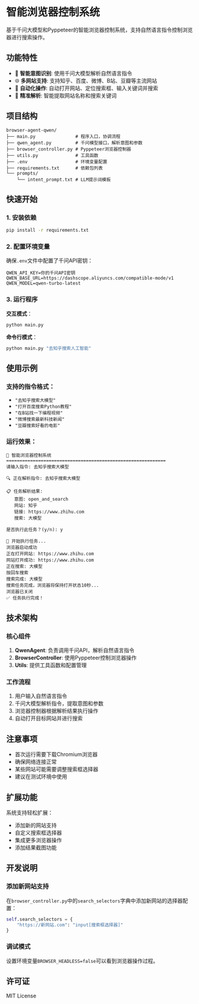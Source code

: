 # 智能浏览器控制系统

基于千问大模型和Pyppeteer的智能浏览器控制系统，支持自然语言指令控制浏览器进行搜索操作。

## 功能特性

- 🧠 **智能意图识别**: 使用千问大模型解析自然语言指令
- 🌐 **多网站支持**: 支持知乎、百度、微博、B站、豆瓣等主流网站
- 🤖 **自动化操作**: 自动打开网站、定位搜索框、输入关键词并搜索
- 🎯 **精准解析**: 智能提取网站名称和搜索关键词

## 项目结构

```
browser-agent-qwen/
├── main.py               # 程序入口，协调流程
├── qwen_agent.py         # 千问模型接口，解析意图和参数
├── browser_controller.py # Pyppeteer浏览器控制器
├── utils.py              # 工具函数
├── .env                  # 环境变量配置
├── requirements.txt      # 依赖包列表
└── prompts/
    └── intent_prompt.txt # LLM提示词模板
```

## 快速开始

### 1. 安装依赖

```bash
pip install -r requirements.txt
```

### 2. 配置环境变量

确保`.env`文件中配置了千问API密钥：

```
QWEN_API_KEY=你的千问API密钥
QWEN_BASE_URL=https://dashscope.aliyuncs.com/compatible-mode/v1
QWEN_MODEL=qwen-turbo-latest
```

### 3. 运行程序

**交互模式**：
```bash
python main.py
```

**命令行模式**：
```bash
python main.py "去知乎搜索人工智能"
```

## 使用示例

### 支持的指令格式：

- `"去知乎搜索大模型"`
- `"打开百度搜索Python教程"`
- `"在B站找一下编程视频"`
- `"微博搜索最新科技新闻"`
- `"豆瓣搜索好看的电影"`

### 运行效果：

```
🤖 智能浏览器控制系统
============================================================
请输入指令: 去知乎搜索大模型

🔍 正在解析指令: 去知乎搜索大模型

📋 任务解析结果:
   意图: open_and_search
   网站: 知乎
   链接: https://www.zhihu.com
   搜索: 大模型

是否执行此任务？(y/n): y

🚀 开始执行任务...
浏览器启动成功
正在打开网站: https://www.zhihu.com
网站打开成功: https://www.zhihu.com
正在搜索: 大模型
按回车搜索
搜索完成: 大模型
搜索任务完成，浏览器将保持打开状态10秒...
浏览器已关闭
✅ 任务执行完成！
```

## 技术架构

### 核心组件

1. **QwenAgent**: 负责调用千问API，解析自然语言指令
2. **BrowserController**: 使用Pyppeteer控制浏览器操作
3. **Utils**: 提供工具函数和配置管理

### 工作流程

1. 用户输入自然语言指令
2. 千问大模型解析指令，提取意图和参数
3. 浏览器控制器根据解析结果执行操作
4. 自动打开目标网站并进行搜索

## 注意事项

- 首次运行需要下载Chromium浏览器
- 确保网络连接正常
- 某些网站可能需要调整搜索框选择器
- 建议在测试环境中使用

## 扩展功能

系统支持轻松扩展：

- 添加新的网站支持
- 自定义搜索框选择器
- 集成更多浏览器操作
- 添加结果截图功能

## 开发说明

### 添加新网站支持

在`browser_controller.py`中的`search_selectors`字典中添加新网站的选择器配置：

```python
self.search_selectors = {
    "https://新网站.com": "input[搜索框选择器]"
}
```

### 调试模式

设置环境变量`BROWSER_HEADLESS=false`可以看到浏览器操作过程。

## 许可证

MIT License